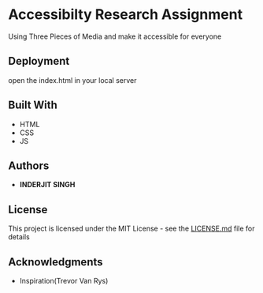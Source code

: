 # Accessibilty Research Assignment

Using Three Pieces of Media and make it accessible for everyone 


## Deployment

open the index.html in your local server

## Built With

* HTML
* CSS
* JS

## Authors

* **INDERJIT SINGH** 

## License

This project is licensed under the MIT License - see the [LICENSE.md](LICENSE.md) file for details

## Acknowledgments


* Inspiration(Trevor Van Rys)

